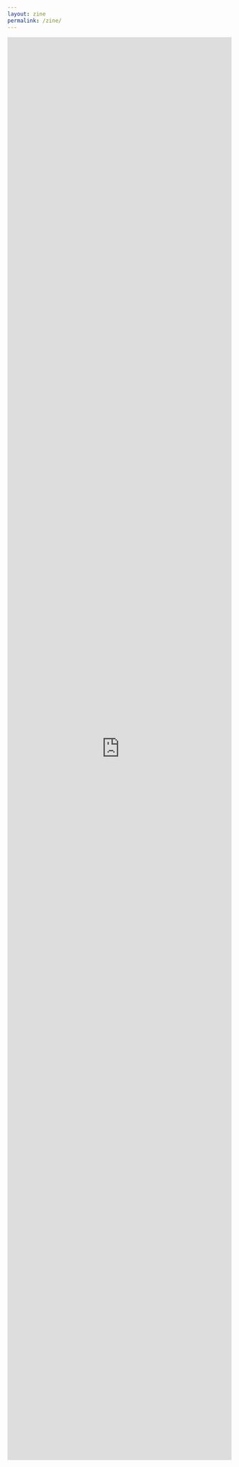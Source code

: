 ```yaml
---
layout: zine
permalink: /zine/
---
```


<iframe allowfullscreen="allowfullscreen" scrolling="no" class="fp-iframe" style="border: 0px; width: 100%; height: 80vh;" src="https://heyzine.com/flip-book/da8d6633d6.html"></iframe>

